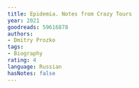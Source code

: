 ```yaml
---
title: Epidemia. Notes from Crazy Tours
year: 2021
goodreads: 59616878
authors:
- Dmitry Prozko
tags:
- Biography
rating: 4
language: Russian
hasNotes: false
---
```

